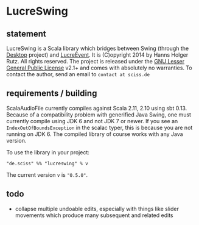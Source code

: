 # LucreSwing

## statement

LucreSwing is a Scala library which bridges between Swing (through the [Desktop](https://github.com/Sciss/Desktop/) project) and [LucreEvent](https://github.com/Sciss/LucreEvent/). It is (C)opyright 2014 by Hanns Holger Rutz. All rights reserved. The project is released under the [GNU Lesser General Public License](https://raw.github.com/Sciss/LucreSwing/master/LICENSE) v2.1+ and comes with absolutely no warranties. To contact the author, send an email to `contact at sciss.de`

## requirements / building

ScalaAudioFile currently compiles against Scala 2.11, 2.10 using sbt 0.13. Because of a compatibility problem with generified Java Swing, one must currently compile using JDK 6 and not JDK 7 or newer. If you see an `IndexOutOfBoundsException` in the scalac typer, this is because you are not running on JDK 6. The compiled library of course works with any Java version.

To use the library in your project:

    "de.sciss" %% "lucreswing" % v

The current version `v` is `"0.5.0"`.

## todo

- collapse multiple undoable edits, especially with things like slider movements which produce many subsequent and related edits
